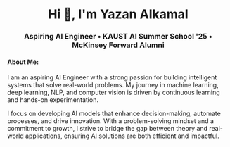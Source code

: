 <h1 align="center">Hi 👋, I'm Yazan Alkamal</h1>
<h3 align="center">Aspiring AI Engineer • KAUST AI Summer School '25 • McKinsey Forward Alumni</h3>

<h4>About Me:</h4>
<p>I am an aspiring AI Engineer with a strong passion for building intelligent systems that solve real-world problems. My journey in machine learning, deep learning, NLP, and computer vision is driven by continuous learning and hands-on experimentation.

I focus on developing AI models that enhance decision-making, automate processes, and drive innovation. With a problem-solving mindset and a commitment to growth, I strive to bridge the gap between theory and real-world applications, ensuring AI solutions are both efficient and impactful.</p>
